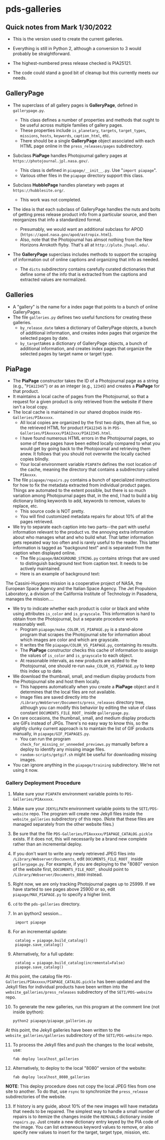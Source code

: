# pds-galleries

## Quick notes from Mark 1/30/2022

* This is the version used to create the current galleries.

* Everything is still in Python 2, although a conversion to 3 would probably be straightforward.

* The highest-numbered press release checked is PIA25121.

* The code could stand a good bit of cleanup but this currently meets our needs.

## GalleryPage

- The superclass of all gallery pages is __GalleryPage__, defined in ``gallerypage.py``. 
    - This class defines a number of properties and methods that ought to be useful
      across multiple families of gallery pages.
    - These properties include ``is_planetary``, ``targets``, ``target_types``,
      ``missions``, ``hosts``, ``keywords``, ``caption_html``, etc.
    - There should be a single __GalleryPage__ object associated with each HTML page
      online in the ``press_releases/pages`` subdirectory.
- Subclass __PiaPage__ handles Photojournal gallery pages at ``https://photojournal.jpl.nasa.gov/``.
    - This class is defined in ``piapage/__init__.py``. Use "``import piapage``".
    - Various other files in the ``piapage`` directory support this class.
- Subclass __HubblePage__ handles planetary web pages at ``https://hubblesite.org/``.
    - This work was not completed.
- The idea is that each subclass of GalleryPage handles the nuts and bolts of
   getting press release product info from a particular source, and then reorganizes
   that info a standardized format.
    - Presumably, we would want an additional subclass for APOD (``https://apod.nasa.gov/apod/astropix.html``).
    - Also, note that the Photojournal has almsot nothing from the New Horizons Arrokoth flyby.
      That's all at ``http://pluto.jhuapl.edu/``.

- The __GalleryPage__ superclass includes methods to support the scraping of information out of
  online captions and organizing that info as needed.
    - The ``dicts`` subdirectory contains carefully curated dictionaries that define some of
      the info that is extracted from the captions and extracted values are normalized.

## Galleries

- A "gallery" is the name for a index page that points to a bunch of online GalleryPages.
- The file ``galleries.py`` defines two useful functions for creating these galleries.
    - ``by_release_date`` takes a dictionary of GalleryPage objects, a bunch of additional information,
      and creates index pages that organize the selected pages by date.
    - ``by_target``takes a dictionary of GalleryPage objects, a bunch of additional information,
      and creates index pages that organize the selected pages by target name or target type.

## PiaPage

- The __PiaPage__ constructor takes the ID of a Photojournal page as a string (e.g., "``PIA12345``")
  or as an integer (e.g., ``12345``) and creates a __PiaPage__ for that product.
- It maintains a local cache of pages from the Photojournal, so that a request for a given product
  is only retrieved from the website if there isn't a local copy.
- The local cache is maintained in our shared dropbox inside ``PDS-Galleries/PIAxxxxx``.
    - All local copies are organized by the first two digits, then all five, so the retrieved HTML for
      product ``PIA12345`` is in ``PDS-Galleries/PIAxxxxx/PIA12xxx/PIA12345.html``.
    - I have found numerous HTML errors in the Photojournal pages, so some of these pages have
      been edited locally compared to what you would get by going back to the Photojournal and
      retrieving them anew. It follows that you should not overwrite the locally cached copies blindly.
    - Your local environment variable ``PIAPATH`` defines the root location of the cache, meaning
      the directory that contains a subdirectory called ``PIAxxxx``.
- The file ``piapage/repairs.py`` contains a bunch of specialized instructions for how to fix
  the metadata extracted from individual product pages. Things are automated to the extent possible,
  but there is so much variation among Photojournal pages that, in the end, I had to build a big
  dictionary listing keywords to add, keywords to remove, values to replace, etc.
    - This source code is NOT pretty.
    - You will find customized metadata repairs for about 10% of all the pages retrieved.
- We try to separate each caption into two parts--the part with useful information relevant to the
  product vs. the annoying extra information about who manages what and who build what. That latter
  information gets repeated way too often and is rarely useful to
  the reader. This latter information is tagged as "backgound text" and is separated from
  the caption when displayed online.
    - The file ``piapage/BACKGROUND_STRING.py`` contains strings that are used to distinguish
      background text from caption text. It needs to be actively maintained.
    - Here is an example of background text:

The Cassini-Huygens mission is a cooperative project of NASA, the European Space Agency and
the Italian Space Agency. The Jet Propulsion Laboratory, a division of the California Institute
of Technology in Pasadena, manages the mission....

- We try to indicate whether each product is color or black and white using attributes
  ``is_color`` and ``is_grayscale``. This information is hard to obtain from the Photojournal,
  but a separate procedure works reasonably well.
    - Program ``piapage/make_COLOR_VS_PIAPAGE.py`` is a stand-alone program that scrapes the
      Photojournal site for information about which images are color and which are grayscale.
    - It writes the file ``piapage/COLOR_VS_PIAPAGE.py``, containing its results.
    - The __PiaPage__ constructor checks this cache of information to assign the values of
      ``is_color`` and ``is_grayscale`` to each object.
    - At reasonable intervals, as new products are added to the Photojournal, one should re-run
      ``make_COLOR_VS_PIAPAGE.py`` to keep this index up to date.
- We download the thumbnail, small, and medium display products from the Photojournal site and
  host them locally.
    - This happens automatically when you create a __PiaPage__ object and it determines that
      the local files are not available.
    - Image files are saved directly into the ``/Library/WebServer/Documents/press_releases``
      directory tree, although you can modify this behavior by editing the value of class
      constant ``DOCUMENTS_FILE_ROOT_`` inside ``gallerypage.py``.
- On rare occasions, the thumbnail, small, and medium display products are GIFs instead of
  JPGs. There's no easy way to know this, so the slightly clunky current approach is to
  maintain the list of GIF products manually, in ``piapage/GIF_PIAPAGES.py``.
    - You can run the program ``check_for_missing_or_unneeded_previews.py`` manually before
      a deploy to identify any missing image files.
    - ``random-scripts/getgif.sh`` might be useful for downloading missing images.
- You can ignore anything in the ``piapage/training`` subdirectory. We're not using it now.

### Gallery Deployment Procedure

1. Make sure your ``PIAPATH`` environment variable points to ``PDS-Galleries/PIAxxxxx``.
2. Make sure your ``JEKYLLPATH`` environment variable points to the ``SETI/PDS-website`` repo.
   The program will create new Jekyll files inside the ``website_galleries`` subdirectory of
   this repo. (Note that these files are managed separately from the other website files.)
3. Be sure that the file ``PDS-Galleries/PIAxxxxx/PIAPAGE_CATALOG.pickle`` exists. If it does
   not, this will necessarily be a brand new complete rather than an incremental deploy.
4. If you don't want to write any newly retrieved JPEG files into ``/Library/Webserver/Documents``,
   edit ``DOCUMENTS_FILE_ROOT_`` inside ``gallerypage.py``. For example, if you are deploying to
   the "8080" version of the website first, ``DOCUMENTS_FILE_ROOT_`` should point to
   ``/Library/Webserver/Documents_8080`` instead.
5. Right now, we are only tracking Photojournal pages up to 25999. If we have started to
   see pages above 25900 or so, edit ``piapage/MAX_PIAPAGE.py`` to specify a higher limit.
6. ``cd`` to the ``pds-galleries`` directory.
7. In an ipython2 session...

        import piapage

8. For an incremental update:

        catalog = piapage.build_catalog()
        piapage.save_catalog()

9. Alternatively, for a full update:

        catalog = piapage.build_catalog(incremental=False)
        piapage.save_catalog()

At this point, the catalog file ``PDS-Galleries/PIAxxxxx/PIAPAGE_CATALOG.pickle``
has been updated and the Jekyll files for individual products have been written into
the ``website_galleries/press_releases`` subdirectory of the ``SETI/PDS-website`` repo.

10. To generate the new galleries, run this program at the comment line (not inside ipython):

        python2 piapage/piapage_galleries.py

At this point, the Jekyll galleries have been written to the ``website_galleries/galleries``
subdirectory of the ``SETI/PDS-website`` repo.

11. To process the Jekyll files and push the changes to the local website, use:

        fab deploy localhost_galleries

12. Alternatively, to deploy to the local "8080" version of the website:

        fab deploy localhost_8080_galleries

__NOTE__: This deploy procedure does not copy the local JPEG files from one site
to another. To do that, use ``rsync`` to synchronize the ``press_release`` subdirectories
of the website.

13. If history is any guide, about 10% of the new images will have metadata that needs
to be repaired. The simplest way to handle a small number of repairs is to itemize
the changes inside the ``REMOVALS`` dictionary inside ``repairs.py``. Just create a new
dictionary entry keyed by the PIA code of the image. You can list extraneous keyword
values to remove, or also specify new values to insert for the target, target type,
mission, etc.

